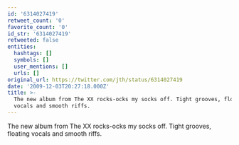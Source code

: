 ```yaml
---
id: '6314027419'
retweet_count: '0'
favorite_count: '0'
id_str: '6314027419'
retweeted: false
entities:
  hashtags: []
  symbols: []
  user_mentions: []
  urls: []
original_url: https://twitter.com/jth/status/6314027419
date: '2009-12-03T20:27:18.000Z'
title: >-
  The new album from The XX rocks-ocks my socks off. Tight grooves, floating
  vocals and smooth riffs.
---
```


The new album from The XX rocks-ocks my socks off. Tight grooves, floating vocals and smooth riffs.